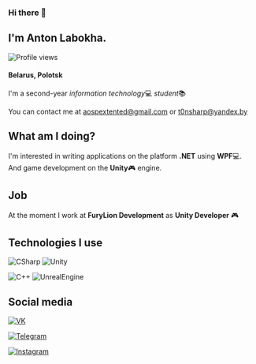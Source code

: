 ### Hi there 👋

## I'm Anton Labokha.
![Profile views](https://gpvc.arturio.dev/TonSharp)
#### Belarus, Polotsk

I'm a second-year *information technology*:computer: *student*:books:

You can contact me at aospextented@gmail.com or t0nsharp@yandex.by
## What am I doing?

I'm interested in writing applications on the platform **.NET** using **WPF**:computer:. And game development on the **Unity**:video_game: engine.

## Job

At the moment I work at **FuryLion Development** as **Unity Developer** :video_game:

## Technologies I use

![CSharp](https://img.shields.io/badge/-C_Sharp-2b213a?style=for-the-badge&logo=csharp&logoColor=239120)
![Unity](https://img.shields.io/badge/-Unity-2b213a?style=for-the-badge&logo=unity)

![C++](https://img.shields.io/badge/-C++-2b213a?style=for-the-badge&logo=cplusplus&logoColor=00599C)
![UnrealEngine](https://img.shields.io/badge/-Unreal_engine-2b213a?style=for-the-badge&logo=unrealengine)

## Social media

[![VK](https://img.shields.io/badge/-VK-2b213a?style=for-the-badge&logo=vk&logoColor=4680C2)](https://m.vk.com/TonSharp)


[![Telegram](https://img.shields.io/badge/-Telegram-2b213a?style=for-the-badge&logo=telegram&logoColor=26A5E4)](https://t.me/Ton_Sharp)

[![Instagram](https://img.shields.io/badge/-Instagram-2b213a?style=for-the-badge&logo=instagram&logoColor=E4405F)](https://www.instagram.com/ton_sharp/)
